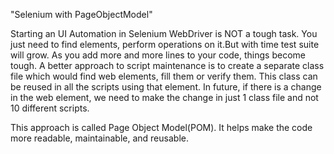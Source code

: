 "Selenium with PageObjectModel" 

Starting an UI Automation in Selenium WebDriver is NOT a tough task. You just need to find elements, perform operations on it.But with time test suite will grow. As you add more and more lines to your code, things become tough. 
A better approach to script maintenance is to create a separate class file which would find web elements, fill them or verify them. This class can be reused in all the scripts using that element. In future, if there is a change in the web element, we need to make the change in just 1 class file and not 10 different scripts.

This approach is called Page Object Model(POM). It helps make the code more readable, maintainable, and reusable. 
